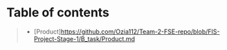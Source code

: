 # Table of contents
 >- [Product]https://github.com/Ozia112/Team-2-FSE-repo/blob/FIS-Project-Stage-1/B_task/Product.md 

